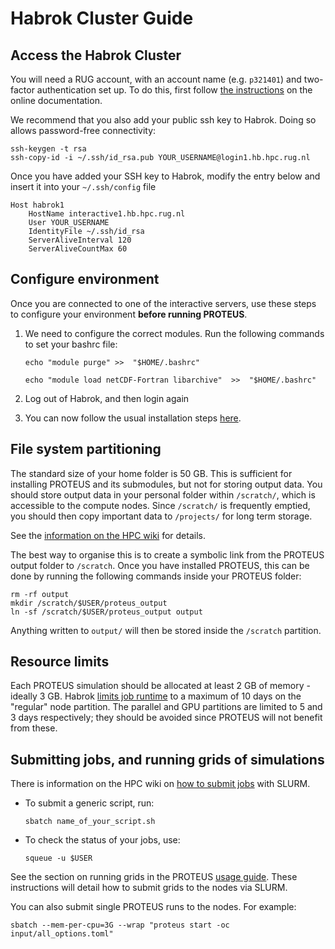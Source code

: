 # Habrok Cluster Guide

## Access the Habrok Cluster

You will need a RUG account, with an account name (e.g. `p321401`) and two-factor authentication set up.
To do this, first follow [the instructions](https://wiki.hpc.rug.nl/habrok/connecting_to_the_system/connecting) on the online documentation.

We recommend that you also add your public ssh key to Habrok. Doing so allows password-free connectivity:
```console
ssh-keygen -t rsa
ssh-copy-id -i ~/.ssh/id_rsa.pub YOUR_USERNAME@login1.hb.hpc.rug.nl
```

Once you have added your SSH key to Habrok, modify the entry below and insert it into your `~/.ssh/config` file
```
Host habrok1
    HostName interactive1.hb.hpc.rug.nl
    User YOUR_USERNAME
    IdentityFile ~/.ssh/id_rsa
    ServerAliveInterval 120
    ServerAliveCountMax 60
```

## Configure environment

Once you are connected to one of the interactive servers, use these steps to configure your environment **before running PROTEUS**.

1. We need to configure the correct modules. Run the following commands to set your bashrc file:
    ```console
    echo "module purge" >>  "$HOME/.bashrc"
    ```
    ```console
    echo "module load netCDF-Fortran libarchive"  >>  "$HOME/.bashrc"
    ```

2. Log out of Habrok, and then login again

3. You can now follow the usual installation steps [here](installation.html).

## File system partitioning

The standard size of your home folder is 50 GB. This is sufficient for installing PROTEUS and its submodules, but not for storing output data.
You should store output data in your personal folder within `/scratch/`, which is accessible to the compute nodes.
Since `/scratch/` is frequently emptied, you should then copy important data to `/projects/` for long term storage.

See the [information on the HPC wiki](https://wiki.hpc.rug.nl/habrok/job_management/partitions) for details.

The best way to organise this is to create a symbolic link from the PROTEUS output folder to `/scratch`.
Once you have installed PROTEUS, this can be done by running the following commands inside your PROTEUS folder:
```console
rm -rf output
mkdir /scratch/$USER/proteus_output
ln -sf /scratch/$USER/proteus_output output
```
Anything written to `output/` will then be stored inside the `/scratch` partition.

## Resource limits

Each PROTEUS simulation should be allocated at least 2 GB of memory - ideally 3 GB.
Habrok [limits job runtime](https://wiki.hpc.rug.nl/habrok/job_management/partitions) to a maximum of 10 days on the "regular" node partition.
The parallel and GPU partitions are limited to 5 and 3 days respectively; they should be avoided since PROTEUS will not benefit from these.

## Submitting jobs, and running grids of simulations

There is information on the HPC wiki on [how to submit jobs](https://wiki.hpc.rug.nl/habrok/job_management/scheduling_system) with SLURM.

- To submit a generic script, run:
    ```console
    sbatch name_of_your_script.sh
    ```

- To check the status of your jobs, use:
    ```console
    squeue -u $USER
    ```

See the section on running grids in the PROTEUS [usage guide](./usage.html#running-grids-of-simulations). These instructions will detail how to submit grids to the nodes via SLURM.

You can also submit single PROTEUS runs to the nodes. For example:
```console
sbatch --mem-per-cpu=3G --wrap "proteus start -oc input/all_options.toml"
```
